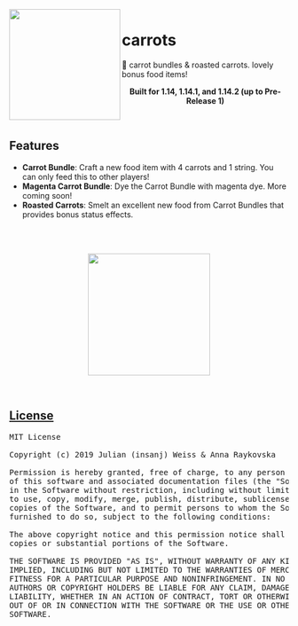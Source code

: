 <img src="https://user-images.githubusercontent.com/951011/57900620-8e6fd300-782f-11e9-8e28-91b0490f2739.png" width=200 align="left">

# carrots

🥕 carrot bundles & roasted carrots. lovely bonus food items!

<p align="center">
<b>Built for 1.14, 1.14.1, and 1.14.2 (up to Pre-Release 1)</b>
</p>

<br/>

## Features

- **Carrot Bundle**: Craft a new food item with 4 carrots and 1 string. You can only feed this to other players!
- **Magenta Carrot Bundle**: Dye the Carrot Bundle with magenta dye. More coming soon!
- **Roasted Carrots**: Smelt an excellent new food from Carrot Bundles that provides bonus status effects.

<br/><br/>

<p align="center">
<img src="https://i.imgur.com/Ol1Tcf8.png" width=220><br/>
</p>

<br/>

## [License](https://github.com/insanj/carrots/blob/master/LICENSE)

<pre>
MIT License

Copyright (c) 2019 Julian (insanj) Weiss & Anna Raykovska

Permission is hereby granted, free of charge, to any person obtaining a copy
of this software and associated documentation files (the "Software"), to deal
in the Software without restriction, including without limitation the rights
to use, copy, modify, merge, publish, distribute, sublicense, and/or sell
copies of the Software, and to permit persons to whom the Software is
furnished to do so, subject to the following conditions:

The above copyright notice and this permission notice shall be included in all
copies or substantial portions of the Software.

THE SOFTWARE IS PROVIDED "AS IS", WITHOUT WARRANTY OF ANY KIND, EXPRESS OR
IMPLIED, INCLUDING BUT NOT LIMITED TO THE WARRANTIES OF MERCHANTABILITY,
FITNESS FOR A PARTICULAR PURPOSE AND NONINFRINGEMENT. IN NO EVENT SHALL THE
AUTHORS OR COPYRIGHT HOLDERS BE LIABLE FOR ANY CLAIM, DAMAGES OR OTHER
LIABILITY, WHETHER IN AN ACTION OF CONTRACT, TORT OR OTHERWISE, ARISING FROM,
OUT OF OR IN CONNECTION WITH THE SOFTWARE OR THE USE OR OTHER DEALINGS IN THE
SOFTWARE.
</pre>